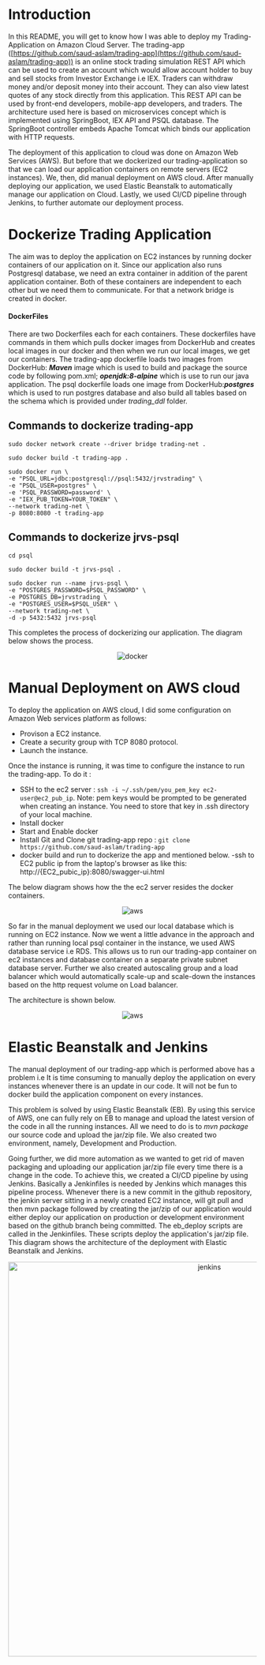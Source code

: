 

# Introduction
In this README, you will get to know how I was able to deploy my Trading-Application on Amazon Cloud Server. The trading-app ([https://github.com/saud-aslam/trading-app](https://github.com/saud-aslam/trading-app)) is an online stock trading simulation REST API which can be used to create an account which would allow account holder to buy and sell stocks from Investor Exchange i.e IEX. Traders can withdraw money and/or deposit money into their account. They can also view latest quotes of any stock directly from this application. This REST API can be used by front-end developers, mobile-app developers, and traders. The architecture used here is based on microservices concept which is implemented using SpringBoot, IEX API and PSQL database. The SpringBoot controller embeds Apache Tomcat which binds our application with HTTP requests.

The deployment of this application to cloud was done on Amazon Web Services (AWS). But before that we dockerized our trading-application so that we can load our application containers on remote servers (EC2 instances). We, then, did manual deployment on AWS cloud. After manually deploying our application, we used Elastic Beanstalk to automatically manage our application on Cloud. Lastly, we used CI/CD pipeline through Jenkins, to further automate our deployment process.


# Dockerize Trading Application

The aim was to deploy the application on EC2 instances by running docker containers of our application on it. Since our application also runs Postgresql database, we need an extra container in addition of the parent application container. Both of these containers are independent to each other but we need them to communicate. For that a network bridge is created in docker. 
#### DockerFiles
There are two Dockerfiles each for each containers. These dockerfiles have commands in them which pulls docker images from DockerHub and creates local images in our docker and then when we run our local images, we get our containers. The trading-app dockerfile loads two images from DockerHub: ***Maven*** image which is used to build and package the source code by following pom.xml; ***openjdk:8-alpine*** which is use to run our java application. The psql dockerfile loads one image from DockerHub:***postgres*** which is used to run postgres database and  also build all tables based on the schema which is provided under *trading_ddl* folder.






## Commands to dockerize trading-app

```
sudo docker network create --driver bridge trading-net .

```
```
sudo docker build -t trading-app .

```
```
sudo docker run \
-e "PSQL_URL=jdbc:postgresql://psql:5432/jrvstrading" \
-e "PSQL_USER=postgres" \
-e 'PSQL_PASSWORD=password' \
-e "IEX_PUB_TOKEN=YOUR_TOKEN" \
--network trading-net \
-p 8080:8080 -t trading-app

```

## Commands to dockerize jrvs-psql


```
cd psql

sudo docker build -t jrvs-psql .

sudo docker run --name jrvs-psql \
-e "POSTGRES_PASSWORD=$PSQL_PASSWORD" \
-e POSTGRES_DB=jrvstrading \
-e "POSTGRES_USER=$PSQL_USER" \
--network trading-net \
-d -p 5432:5432 jrvs-psql

```

This completes the process of dockerizing our application. The diagram below shows the process.
 <p align="center">
 <img src="src/assets/images/docker.png" alt="docker"></p>
  


# Manual Deployment on AWS cloud

To deploy the application on AWS cloud, I did some configuration on Amazon Web services platform as follows:
- Provison a EC2 instance.
- Create a security group with TCP 8080 protocol.
- Launch the instance.

Once the instance is running, it was time to configure the instance to run the trading-app. To do it :
- SSH to the ec2 server : `ssh -i ~/.ssh/pem/you_pem_key ec2-user@ec2_pub_ip`. Note: pem keys would be prompted to be generated when creating an instance. You need to store that key in .ssh directory of your local machine.
- Install docker 
- Start and Enable docker
- Install Git and Clone git trading-app repo : `git clone https://github.com/saud-aslam/trading-app`
- docker build and run to dockerize the app and mentioned below.
-ssh to EC2 public ip from the laptop's browser as like this: http://{EC2_pubic_ip}:8080/swagger-ui.html

The below diagram shows how the the ec2 server resides the docker containers.
<p align="center">
 <img src="src/assets/images/docker1.png" alt="aws"></p>

So far in the manual deployment we used our local database which is running on EC2 instance. Now we went a little advance in the approach and rather than running local psql container in the instance, we used AWS database service i.e RDS. This allows us to run our trading-app container on ec2 instances and database container on a separate private subnet database server. Further we also created autoscaling group and a load balancer which would automatically scale-up and scale-down the instances based on the  http request volume on Load balancer.

The architecture is shown below.
<p align="center">
<img src="src/assets/images/trading-aws.png" alt="aws"></p>

# Elastic Beanstalk and Jenkins

The manual deployment of our trading-app which is performed above has a problem i.e It is time consuming to manually deploy the application on every instances whenever there is an update in our code. It will not be fun to docker build the application component on every instances.

This problem is solved by using Elastic Beanstalk (EB). By using this service of AWS, one can fully rely on EB to manage and upload the latest version of the code in all the running instances. All we need to do is to *mvn package* our source code and upload the jar/zip file. We also created two environment, namely, Development and Production.

Going further, we did more automation as we wanted to get rid of maven packaging and uploading our application jar/zip file every time there is a change in the code. To achieve this, we created a CI/CD pipeline by using Jenkins. Basically a Jenkinfiles is needed by Jenkins which manages this pipeline process. Whenever there is a new commit in the github repository, the jenkin server sitting in a newly created EC2 instance, will git pull and then  mvn package followed by creating the jar/zip of our application would either deploy our application on production or development environment based on the github branch being committed. The eb_deploy scripts are called in the Jenkinfiles. These scripts deploy the application's jar/zip file.
This diagram shows the architecture of the deployment with Elastic Beanstalk and Jenkins.

 <p align="center">
<img src="src/assets/images/Jenkins.png" alt="jenkins" width="800" height="800"></p>





<!--stackedit_data:
eyJoaXN0b3J5IjpbMTM2MDc1MTg4OCwtMjA3NDE0MTc0NSw1Nj
E4NTMxMjEsLTQ4MzgzOTE4Niw5NzE3NzEyNTEsMTg4MjQzMjgw
NSwtMjE2OTA0NTU3LC0xMzQwOTQ5MTQ0LDE0MjEwMjg4MDEsLT
Q5NzE1OTMyOSwxNjMwNzQyMjAsNDc0MzE5MTk0LC0zMDUwMTc5
ODAsMTgyNzAxMzgxMSwtMTYxNzYxODgyMiwyMDY4MjMxOTM3LC
0zOTQzMTc4MTBdfQ==
-->